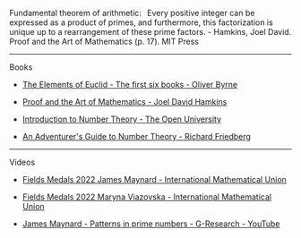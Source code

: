 Fundamental theorem of arithmetic:   Every positive integer can be expressed as a product of primes, and furthermore, this factorization is unique up to a rearrangement of these prime factors. - Hamkins, Joel David. Proof and the Art of Mathematics (p. 17). MIT Press 

- - - -

Books

* [The Elements of Euclid - The first six books - Oliver Byrne](https://www.taschen.com/en/books/classics/47706/oliver-byrne-the-first-six-books-of-the-elements-of-euclid/)

* [Proof and the Art of Mathematics - Joel David Hamkins](https://mitpress.mit.edu/9780262539791/proof-and-the-art-of-mathematics/)

* [Introduction to Number Theory - The Open University](https://www.open.edu/openlearn/science-maths-technology/introduction-number-theory/content-section-0?active-tab=description-tab)

* [An Adventurer's Guide to Number Theory - Richard Friedberg](https://store.doverpublications.com/products/9780486281339)

- - - -

Videos

* [Fields Medals 2022 James Maynard - International Mathematical Union](https://youtu.be/m6sYWT_9RFE?si=ufchbO83AdMuv2zU)

* [Fields Medals 2022 Maryna Viazovska - International Mathematical Union](https://youtu.be/yAyuipqM5uQ?si=8gImiBYdVH6nA2a6)

* [James Maynard - Patterns in prime numbers - G-Research - YouTube](https://youtu.be/ey_57qWhGEM?si=Pj-xrEBQc4cU-8SC)
